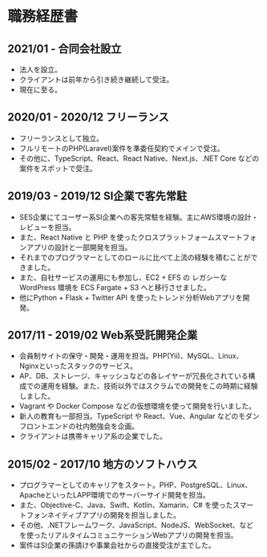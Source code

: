 # 職務経歴書

## 2021/01 - 合同会社設立
- 法人を設立。
- クライアントは前年から引き続き継続して受注。
- 現在に至る。

## 2020/01 - 2020/12 フリーランス
- フリーランスとして独立。
- フルリモートのPHP(Laravel)案件を準委任契約でメインで受注。
- その他に、TypeScript、React、React Native、Next.js、.NET Core などの案件をスポットで受注。

## 2019/03 - 2019/12 SI企業で客先常駐
- SES企業にてユーザー系SI企業への客先常駐を経験。主にAWS環境の設計・レビューを担当。
- また、React Native と PHP を使ったクロスプラットフォームスマートフォンアプリの設計と一部開発を担当。
- それまでのプログラマーとしてのロールに比べて上流の経験を積むことができました。
- また、自社サービスの運用にも参加し、EC2 + EFS の レガシーなWordPress 環境を ECS Fargate + S3 へと移行させました。
- 他にPython + Flask + Twitter API を使ったトレンド分析Webアプリを開発。

## 2017/11 - 2019/02 Web系受託開発企業
- 会員制サイトの保守・開発・運用を担当。PHP(Yii)、MySQL、Linux、Nginxといったスタックのサービス。
- AP、DB、ストレージ、キャッシュなどの各レイヤーが冗長化されている構成での運用を経験。また、技術以外ではスクラムでの開発をこの時期に経験しました。
- Vagrant や Docker Compose などの仮想環境を使って開発を行いました。
- 新人の教育も一部担当。TypeScript や React、Vue、Angular などのモダンフロントエンドの社内勉強会を企画。
- クライアントは携帯キャリア系の企業でした。

## 2015/02 - 2017/10 地方のソフトハウス
- プログラマーとしてのキャリアをスタート。PHP、PostgreSQL、Linux、ApacheといったLAPP環境でのサーバーサイド開発を担当。
- また、Objective-C、Java、Swift、Kotlin、Xamarin、C# を使ったスマートフォンネイティブアプリの開発を担当しました。
- その他、.NETフレームワーク、JavaScript、NodeJS、WebSocket、などを使ったリアルタイムコミュニケーションWebアプリの開発を担当。
- 案件はSI企業の孫請けや事業会社からの直接受注が主でした。

